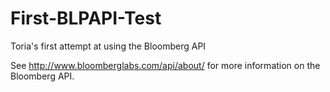 First-BLPAPI-Test
=================

Toria's first attempt at using the Bloomberg API

See http://www.bloomberglabs.com/api/about/ for more information on the Bloomberg API.
